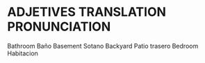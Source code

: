
# ADJETIVES             TRANSLATION             PRONUNCIATION           

Bathroom                Baño
Basement                Sotano
Backyard                Patio trasero
Bedroom                 Habitacion                        